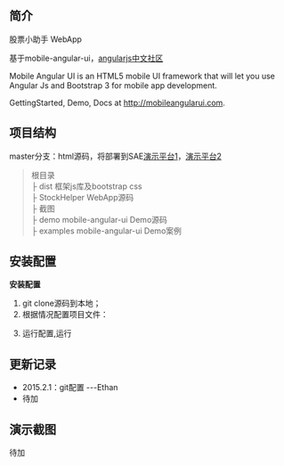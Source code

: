简介
--
股票小助手 WebApp

基于mobile-angular-ui，[angularjs中文社区](http://www.angularjs.cn/)

Mobile Angular UI is an HTML5 mobile UI framework that will let you use Angular Js and Bootstrap 3 for mobile app development.

GettingStarted, Demo, Docs at http://mobileangularui.com.

项目结构
----
master分支：html源码，将部署到SAE[演示平台1](http://qmxlabs.sinaapp.com/StockHelper/)，[演示平台2](http://stockhelp.oschina.mopaas.com/)
> 根目录<br>
> ├ dist 框架js库及bootstrap css<br>
> ├ StockHelper WebApp源码<br>
> ├ 截图 <br>
> ├ demo mobile-angular-ui Demo源码<br>
> ├ examples mobile-angular-ui Demo案例<br>

安装配置
----

**安装配置**

1. git clone源码到本地；
2. 根据情况配置项目文件：
> 
>

3. 运行配置,运行


更新记录
----

 - 2015.2.1：git配置  ---Ethan
 - 待加


演示截图
----
待加
